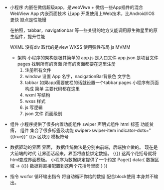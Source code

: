 - 小程序
    内嵌在微信超级app，是webViwe + 微信一些App插件的混合
    WebView App 内嵌页面技术 让app 开发使用上Web技术，比Android/IOS 更快
    缺点是性能慢

    在拍照，tabbar，navigationbar 等一些关键的地方又能调用原生微星里的原生组件，提升性能

    WXML  没有div   取代的是view
    WXSS  使用弹性布局
    js MVMM


    - 架构
        小程序的架构是极其简单的
        app.js 是入口文件
        app.json 是项目文件 pages  找到所有的页面  所有的页面都要在这里注册
        1. 注册所有文件
        2. window 设置 App 名字，nacigationBar背景色 文字色
        3. tabbar 如果app需要底栏的话就设置一个tabbar
        pages 小程序有页面构成 简单
        主要代码都在这里
        1. wxml 写结构
        2. wxss 样式
        3. js 写逻辑
        4. json 文件 页面级别
- 组件
    小程序提供了很多内置功能组件
    swiper 声明式组件 html 标签 功能贫瘠，
    组件 集合了很多标签及功能
    swiper>swiper-item
    indicator-dots="{{true}}"
    {{js 区块}}  模板符号


- 数据驱动的界面
    界面， 数据传统做法是分别由前端，后端独立做的。
    现在是大前端的时代 让界面活起来，界面将直接绑定数据。
    {{}}   这两个花括号就将html变成界面模板。
    小程序为数据绑定提供了一个约定
    Page({
        data:{
            数据区域 -> {{}}     数据将直接配置到这两个花括号里面
        }
    })
- 指令
    wx:for 循环输出指令 将自动循环你给的数据  配合block使用 本身并不输出。